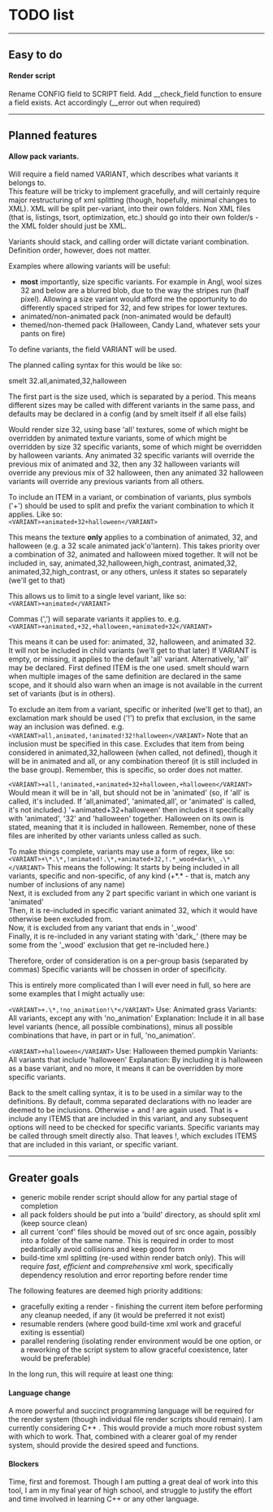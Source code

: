 # TODO list

***
## Easy to do
#### Render script
Rename CONFIG field to SCRIPT field.
Add \_\_check\_field function to ensure a field exists. Act accordingly (\_\_error out when required)

***

## Planned features
#### Allow pack variants. 
Will require a field named VARIANT, which describes what variants it belongs to.  
This feature will be tricky to implement gracefully, and will certainly require major restructuring of xml splitting (though, hopefully, minimal changes to XML). XML will be split per-variant, into their own folders. Non XML files (that is, listings, tsort, optimization, etc.) should go into their own folder/s - the XML folder should just be XML.  

Variants should stack, and calling order will dictate variant combination. Definition order, however, does not matter.

Examples where allowing variants will be useful:  
* **most** importantly, size specific variants. For example in Angl, wool sizes 32 and below are a blurred blob, due to the way the stripes run (half pixel). Allowing a size variant would afford me the opportunity to do differently spaced striped for 32, and few stripes for lower textures.
* animated/non-animated pack (non-animated would be default)
* themed/non-themed pack (Halloween, Candy Land, whatever sets your pants on fire)

To define variants, the field VARIANT will be used.

The planned calling syntax for this would be like so:

smelt 32.all,animated,32,halloween

The first part is the size used, which is separated by a period. This means different sizes may be called with different variants in the same pass, and defaults may be declared in a config (and by smelt itself if all else fails)

Would render size 32, using base 'all' textures, some of which might be overridden by animated texture variants, some of which might be overridden by size 32 specific variants, some of which might be overridden by halloween variants. Any animated 32 specific variants will override the previous mix of animated and 32, then any 32 halloween variants will override any previous mix of 32 halloween, then any animated 32 halloween variants will override any previous variants from all others.

To include an ITEM in a variant, or combination of variants, plus symbols ('+') should be used to split and prefix the variant combination to which it applies. Like so:  
```<VARIANT>+animated+32+halloween</VARIANT>```

This means the texture **only** applies to a combination of animated, 32, and halloween (e.g. a 32 scale animated jack'o'lantern). This takes priority over a combination of 32, animated and halloween mixed together. It will not be included in, say, animated,32,halloween,high\_contrast, animated,32, animated,32,high_contrast, or any others, unless it states so separately (we'll get to that)

This allows us to limit to a single level variant, like so:  
```<VARIANT>+animated</VARIANT>```

Commas (',') will separate variants it applies to. e.g.  
```<VARIANT>+animated,+32,+halloween,+animated+32</VARIANT>```

This means it can be used for: animated, 32, halloween, and animated 32.  
It will not be included in child variants (we'll get to that later)
If VARIANT is empty, or missing, it applies to the default 'all' variant. Alternatively, 'all' may be declared. First defined ITEM is the one used. smelt should warn when multiple images of the same definition are declared in the same scope, and it should also warn when an image is not available in the current set of variants (but is in others).

To exclude an item from a variant, specific or inherited (we'll get to that), an exclamation mark should be used ('!') to prefix that exclusion, in the same way an inclusion was defined. e.g.  
```<VARIANT>all,animated,!animated!32!halloween</VARIANT>```
Note that an inclusion must be specified in this case.
Excludes that item from being considered in animated,32,halloween (when called, not defined), though it will be in animated and all, or any combination thereof (it is still included in the base group). Remember, this is specific, so order does not matter.

```<VARIANT>+all,!animated,+animated+32+halloween,+halloween</VARIANT>```
Would mean it will be in 'all, but should not be in 'animated' (so, if 'all' is called, it's included. If 'all,animated', 'animated,all', or 'animated' is called, it's not included.)
'+animated+32+halloween' then includes it specifically with 'animated', '32' and 'halloween' together. Halloween on its own is stated, meaning that it is included in halloween. Remember, none of these files are inherited by other variants unless called as such.

To make things complete, variants may use a form of regex, like so:  
```<VARIANT>+\*.\*,!animated!.\*,+animated+32,!.*_wood+dark\_.\*</VARIANT>```
This means the following:
It starts by being included in all variants, specific and non-specific, of any kind (+\*.\* - that is, match any number of inclusions of any name)  
Next, it is excluded from any 2 part specific variant in which one variant is 'animated'  
Then, it is re-included in specific variant animated 32, which it would have otherwise been excluded from.  
Now, it is excluded from any variant that ends in '_wood'  
Finally, it is re-included in any variant stating with 'dark\_' (there may be some from the '\_wood' exclusion that get re-included here.)  

Therefore, order of consideration is on a per-group basis (separated by commas)
Specific variants will be chossen in order of specificity.

This is entirely more complicated than I will ever need in full, so here are some examples that I might actually use:  

```<VARIANT>+.\*,!no_animation!\*</VARIANT>```
Use: Animated grass
Variants: All variants, except any with 'no_animation'
Explanation: Include it in all base level variants (hence, all possible combinations), minus all possible combinations that have, in part or in full, 'no_animation'.

```<VARIANT>+halloween</VARIANT>```
Use: Halloween themed pumpkin
Variants: All variants that include 'halloween'
Explanation: By including it is halloween as a base variant, and no more, it means it can be overridden by more specific variants.

Back to the smelt calling syntax, it is to be used in a similar way to the definitions. By default, comma separated declarations with no leader are deemed to be inclusions. Otherwise + and ! are again used. That is + include any ITEMS that are included in this variant, and any subsequent options will need to be checked for specific variants. Specific variants may be called through smelt directly also. That leaves !, which excludes ITEMS that are included in this variant, or specific variant.

***

## Greater goals
* generic mobile render script should allow for any partial stage of completion
* all pack folders should be put into a 'build' directory, as should split xml (keep source clean)
* all current 'conf' files should be moved out of src once again, possibly into a folder of the same name. This is required in order to most pedantically avoid collisions and keep good form
* build-time xml splitting (re-used within render batch only). This will require *fast*, *efficient* and *comprehensive* xml work, specifically dependency resolution and error reporting before render time

The following features are deemed high priority additions:
* gracefully exiting a render - finishing the current item before performing any cleanup needed, if any (it would be preferred it not exist)
* resumable renders (where good build-time xml work and graceful exiting is essential)
* parallel rendering (isolating render environment would be one option, or a reworking of the script system to allow graceful coexistence, later would be preferable)

In the long run, this will require at least one thing:
#### Language change
A more powerful and succinct programming language will be required for the render system (though individual file render scripts should remain). I am currently considering C++ . This would provide a much more robust system with which to work. That, combined with a clearer goal of my render system, should provide the desired speed and functions.

#### Blockers
Time, first and foremost. Though I am putting a great deal of work into this tool, I am in my final year of high school, and struggle to justify the effort and time involved in learning C++ or any other language. 
